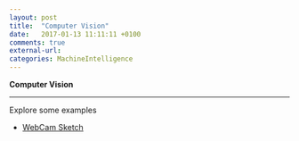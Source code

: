 ```yaml
---
layout: post
title:  "Computer Vision"
date:   2017-01-13 11:11:11 +0100
comments: true
external-url:
categories: MachineIntelligence
---
```


**Computer Vision**

---


Explore some examples 


* [WebCam Sketch](https://github.com/NelsonBilber/cv.webcamsketch) <br/>
	